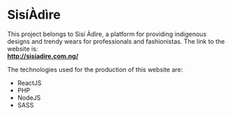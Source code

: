 # SisíÀdìre

This project belongs to Sisí Àdìre, a platform for providing indigenous designs and trendy wears for professionals and fashionistas.
The link to the website is:  
__http://sisiadire.com.ng/__

The technologies used for the production of this website are: 
* ReactJS 
* PHP
* NodeJS
* SASS